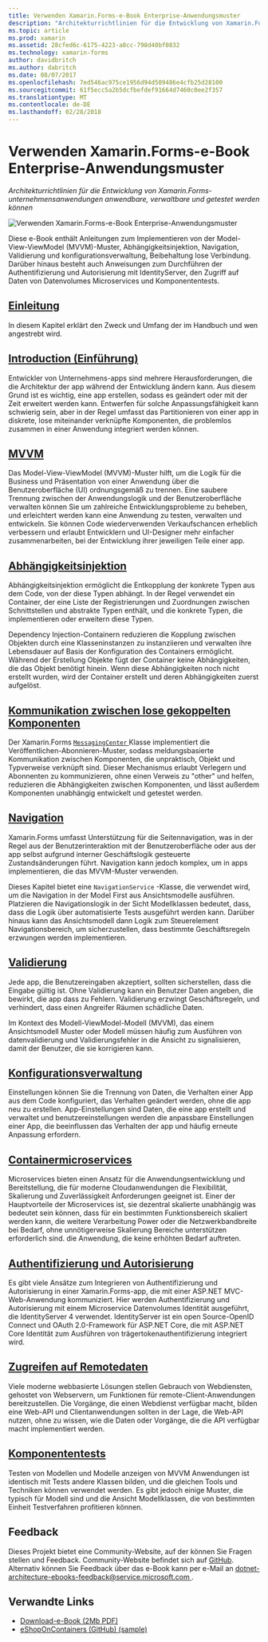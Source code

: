 ```yaml
---
title: Verwenden Xamarin.Forms-e-Book Enterprise-Anwendungsmuster
description: "Architekturrichtlinien für die Entwicklung von Xamarin.Forms-unternehmensanwendungen anwendbare, verwaltbare und getestet werden können"
ms.topic: article
ms.prod: xamarin
ms.assetid: 28cfed6c-6175-4223-a8cc-798d40bf0832
ms.technology: xamarin-forms
author: davidbritch
ms.author: dabritch
ms.date: 08/07/2017
ms.openlocfilehash: 7ed546ac975ce1956d94d509486e4cfb25d28100
ms.sourcegitcommit: 61f5ecc5a2b5dcfbefdef91664d7460c0ee2f357
ms.translationtype: MT
ms.contentlocale: de-DE
ms.lasthandoff: 02/28/2018
---
```

# <a name="enterprise-application-patterns-using-xamarinforms-ebook"></a>Verwenden Xamarin.Forms-e-Book Enterprise-Anwendungsmuster

_Architekturrichtlinien für die Entwicklung von Xamarin.Forms-unternehmensanwendungen anwendbare, verwaltbare und getestet werden können_

![](images/cover-sml.png "Verwenden Xamarin.Forms-e-Book Enterprise-Anwendungsmuster")

Diese e-Book enthält Anleitungen zum Implementieren von der Model-View-ViewModel (MVVM)-Muster, Abhängigkeitsinjektion, Navigation, Validierung und konfigurationsverwaltung, Beibehaltung lose Verbindung. Darüber hinaus besteht auch Anweisungen zum Durchführen der Authentifizierung und Autorisierung mit IdentityServer, den Zugriff auf Daten von Datenvolumes Microservices und Komponententests.

## <a name="prefaceprefacemd"></a>[Einleitung](preface.md)

In diesem Kapitel erklärt den Zweck und Umfang der im Handbuch und wen angestrebt wird.

## <a name="introductionintroductionmd"></a>[Introduction (Einführung)](introduction.md)

Entwickler von Unternehmens-apps sind mehrere Herausforderungen, die die Architektur der app während der Entwicklung ändern kann. Aus diesem Grund ist es wichtig, eine app erstellen, sodass es geändert oder mit der Zeit erweitert werden kann. Entwerfen für solche Anpassungsfähigkeit kann schwierig sein, aber in der Regel umfasst das Partitionieren von einer app in diskrete, lose miteinander verknüpfte Komponenten, die problemlos zusammen in einer Anwendung integriert werden können.

## <a name="mvvmmvvmmd"></a>[MVVM](mvvm.md)

Das Model-View-ViewModel (MVVM)-Muster hilft, um die Logik für die Business und Präsentation von einer Anwendung über die Benutzeroberfläche (UI) ordnungsgemäß zu trennen. Eine saubere Trennung zwischen der Anwendungslogik und der Benutzeroberfläche verwalten können Sie um zahlreiche Entwicklungsprobleme zu beheben, und erleichtert werden kann eine Anwendung zu testen, verwalten und entwickeln. Sie können Code wiederverwenden Verkaufschancen erheblich verbessern und erlaubt Entwicklern und UI-Designer mehr einfacher zusammenarbeiten, bei der Entwicklung ihrer jeweiligen Teile einer app.

## <a name="dependency-injectiondependency-injectionmd"></a>[Abhängigkeitsinjektion](dependency-injection.md)

Abhängigkeitsinjektion ermöglicht die Entkopplung der konkrete Typen aus dem Code, von der diese Typen abhängt. In der Regel verwendet ein Container, der eine Liste der Registrierungen und Zuordnungen zwischen Schnittstellen und abstrakte Typen enthält, und die konkrete Typen, die implementieren oder erweitern diese Typen.

Dependency Injection-Containern reduzieren die Kopplung zwischen Objekten durch eine Klasseninstanzen zu instanziieren und verwalten ihre Lebensdauer auf Basis der Konfiguration des Containers ermöglicht. Während der Erstellung Objekte fügt der Container keine Abhängigkeiten, die das Objekt benötigt hinein. Wenn diese Abhängigkeiten noch nicht erstellt wurden, wird der Container erstellt und deren Abhängigkeiten zuerst aufgelöst.

## <a name="communicating-between-loosely-coupled-componentscommunicating-between-loosely-coupled-componentsmd"></a>[Kommunikation zwischen lose gekoppelten Komponenten](communicating-between-loosely-coupled-components.md)

Der Xamarin.Forms [ `MessagingCenter` ](https://developer.xamarin.com/api/type/Xamarin.Forms.MessagingCenter/) Klasse implementiert die Veröffentlichen-Abonnieren-Muster, sodass meldungsbasierte Kommunikation zwischen Komponenten, die unpraktisch, Objekt und Typverweise verknüpft sind. Dieser Mechanismus erlaubt Verlegern und Abonnenten zu kommunizieren, ohne einen Verweis zu "other" und helfen, reduzieren die Abhängigkeiten zwischen Komponenten, und lässt außerdem Komponenten unabhängig entwickelt und getestet werden.

## <a name="navigationnavigationmd"></a>[Navigation](navigation.md)

Xamarin.Forms umfasst Unterstützung für die Seitennavigation, was in der Regel aus der Benutzerinteraktion mit der Benutzeroberfläche oder aus der app selbst aufgrund interner Geschäftslogik gesteuerte Zustandsänderungen führt. Navigation kann jedoch komplex, um in apps implementieren, die das MVVM-Muster verwenden.

Dieses Kapitel bietet eine `NavigationService` -Klasse, die verwendet wird, um die Navigation in der Model First aus Ansichtsmodelle ausführen. Platzieren die Navigationslogik in der Sicht Modellklassen bedeutet, dass, dass die Logik über automatisierte Tests ausgeführt werden kann. Darüber hinaus kann das Ansichtsmodell dann Logik zum Steuerelement Navigationsbereich, um sicherzustellen, dass bestimmte Geschäftsregeln erzwungen werden implementieren.

## <a name="validationvalidationmd"></a>[Validierung](validation.md)

Jede app, die Benutzereingaben akzeptiert, sollten sicherstellen, dass die Eingabe gültig ist. Ohne Validierung kann ein Benutzer Daten angeben, die bewirkt, die app dass zu Fehlern. Validierung erzwingt Geschäftsregeln, und verhindert, dass einen Angreifer Räumen schädliche Daten.

Im Kontext des Modell-ViewModel-Modell (MVVM), das einem Ansichtsmodell Muster oder Modell müssen häufig zum Ausführen von datenvalidierung und Validierungsfehler in die Ansicht zu signalisieren, damit der Benutzer, die sie korrigieren kann.

## <a name="configuration-managementconfiguration-managementmd"></a>[Konfigurationsverwaltung](configuration-management.md)

Einstellungen können Sie die Trennung von Daten, die Verhalten einer App aus dem Code konfiguriert, das Verhalten geändert werden, ohne die app neu zu erstellen. App-Einstellungen sind Daten, die eine app erstellt und verwaltet und benutzereinstellungen werden die anpassbare Einstellungen einer App, die beeinflussen das Verhalten der app und häufig erneute Anpassung erfordern.

## <a name="containerized-microservicescontainerized-microservicesmd"></a>[Containermicroservices](containerized-microservices.md)

Microservices bieten einen Ansatz für die Anwendungsentwicklung und Bereitstellung, die für moderne Cloudanwendungen die Flexibilität, Skalierung und Zuverlässigkeit Anforderungen geeignet ist. Einer der Hauptvorteile der Microservices ist, sie dezentral skalierte unabhängig was bedeutet sein können, dass für ein bestimmten Funktionsbereich skaliert werden kann, die weitere Verarbeitung Power oder die Netzwerkbandbreite bei Bedarf, ohne unnötigerweise Skalierung Bereiche unterstützen erforderlich sind. die Anwendung, die keine erhöhten Bedarf auftreten.

## <a name="authentication-and-authorizationauthentication-and-authorizationmd"></a>[Authentifizierung und Autorisierung](authentication-and-authorization.md)

Es gibt viele Ansätze zum Integrieren von Authentifizierung und Autorisierung in einer Xamarin.Forms-app, die mit einer ASP.NET MVC-Web-Anwendung kommuniziert. Hier werden Authentifizierung und Autorisierung mit einem Microservice Datenvolumes Identität ausgeführt, die IdentityServer 4 verwendet. IdentityServer ist ein open Source-OpenID Connect und OAuth 2.0-Framework für ASP.NET Core, die mit ASP.NET Core Identität zum Ausführen von trägertokenauthentifizierung integriert wird.

## <a name="accessing-remote-dataaccessing-remote-datamd"></a>[Zugreifen auf Remotedaten](accessing-remote-data.md)

Viele moderne webbasierte Lösungen stellen Gebrauch von Webdiensten, gehostet von Webservern, um Funktionen für remote-Client-Anwendungen bereitzustellen. Die Vorgänge, die einen Webdienst verfügbar macht, bilden eine Web-API und Clientanwendungen sollten in der Lage, die Web-API nutzen, ohne zu wissen, wie die Daten oder Vorgänge, die die API verfügbar macht implementiert werden.

## <a name="unit-testingunit-testingmd"></a>[Komponententests](unit-testing.md)

Testen von Modellen und Modelle anzeigen von MVVM Anwendungen ist identisch mit Tests andere Klassen bilden, und die gleichen Tools und Techniken können verwendet werden. Es gibt jedoch einige Muster, die typisch für Modell sind und die Ansicht Modellklassen, die von bestimmten Einheit Testverfahren profitieren können.

## <a name="feedback"></a>Feedback

Dieses Projekt bietet eine Community-Website, auf der können Sie Fragen stellen und Feedback. Community-Website befindet sich auf [GitHub](https://github.com/dotnet-architecture/eShopOnContainers). Alternativ können Sie Feedback über das e-Book kann per e-Mail an [ dotnet-architecture-ebooks-feedback@service.microsoft.com ](mailto:dotnet-architecture-ebooks-feedback@service.microsoft.com).


## <a name="related-links"></a>Verwandte Links

- [Download-e-Book (2Mb PDF)](https://aka.ms/xamarinpatternsebook)
- [eShopOnContainers (GitHub) (sample)](https://github.com/dotnet-architecture/eShopOnContainers)
